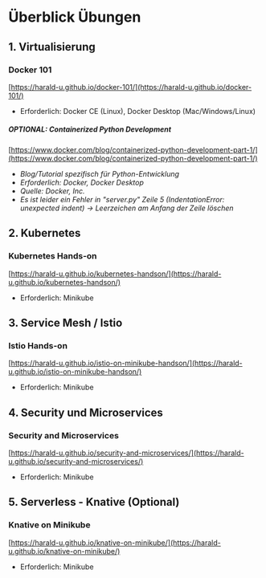 # Überblick Übungen

## 1. Virtualisierung

### Docker 101

[https://harald-u.github.io/docker-101/](https://harald-u.github.io/docker-101/)

* Erforderlich: Docker CE (Linux), Docker Desktop (Mac/Windows/Linux)

##### *OPTIONAL: Containerized Python Development*

[https://www.docker.com/blog/containerized-python-development-part-1/](https://www.docker.com/blog/containerized-python-development-part-1/)

*    *Blog/Tutorial spezifisch für Python-Entwicklung*
*    *Erforderlich: Docker, Docker Desktop*
*    *Quelle: Docker, Inc.*
*    *Es ist leider ein Fehler in "server.py" Zeile 5 (IndentationError: unexpected indent) -> Leerzeichen am Anfang der Zeile löschen*

## 2. Kubernetes

### Kubernetes Hands-on

[https://harald-u.github.io/kubernetes-handson/](https://harald-u.github.io/kubernetes-handson/)

*    Erforderlich: Minikube

## 3. Service Mesh / Istio

### Istio Hands-on

[https://harald-u.github.io/istio-on-minikube-handson/](https://harald-u.github.io/istio-on-minikube-handson/)

*    Erforderlich: Minikube

## 4. Security und Microservices

### Security and Microservices

[https://harald-u.github.io/security-and-microservices/](https://harald-u.github.io/security-and-microservices/)

*    Erforderlich: Minikube

## 5. Serverless - Knative (Optional)

### Knative on Minikube

[https://harald-u.github.io/knative-on-minikube/](https://harald-u.github.io/knative-on-minikube/)

*    Erforderlich: Minikube
